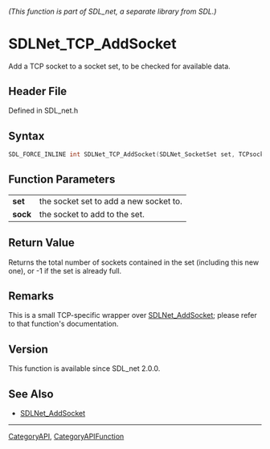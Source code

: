 ###### (This function is part of SDL_net, a separate library from SDL.)
# SDLNet_TCP_AddSocket

Add a TCP socket to a socket set, to be checked for available data.

## Header File

Defined in SDL_net.h

## Syntax

```c
SDL_FORCE_INLINE int SDLNet_TCP_AddSocket(SDLNet_SocketSet set, TCPsocket sock);
```

## Function Parameters

|              |                                        |
| ------------ | -------------------------------------- |
| **set**      | the socket set to add a new socket to. |
| **sock**     | the socket to add to the set.          |

## Return Value

Returns the total number of sockets contained in the set (including this
new one), or -1 if the set is already full.

## Remarks

This is a small TCP-specific wrapper over
[SDLNet_AddSocket](SDLNet_AddSocket); please refer to that function's
documentation.

## Version

This function is available since SDL_net 2.0.0.

## See Also

- [SDLNet_AddSocket](SDLNet_AddSocket)

----
[CategoryAPI](CategoryAPI), [CategoryAPIFunction](CategoryAPIFunction)

